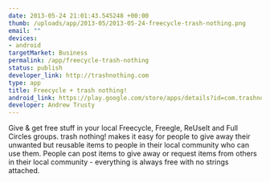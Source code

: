 ```yaml
--- 
date: 2013-05-24 21:01:43.545248 +00:00
thumb: /uploads/app/2013-05/2013-05-24-freecycle-trash-nothing.png
email: ""
devices: 
- android
targetMarket: Business
permalink: /app/freecycle-trash-nothing
status: publish
developer_link: http://trashnothing.com
type: app
title: Freecycle + trash nothing!
android_link: https://play.google.com/store/apps/details?id=com.trashnothing.app
developer: Andrew Trusty
---
```


Give & get free stuff in your local Freecycle, Freegle, ReUseIt and Full Circles groups.
trash nothing! makes it easy for people to give away their unwanted but reusable items to people in their local community who can use them. People can post items to give away or request items from others in their local community - everything is always free with no strings attached.
